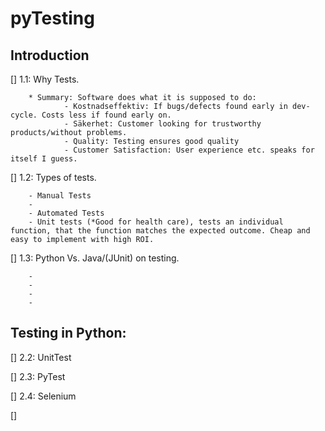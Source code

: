 # pyTesting


## Introduction

[] 1.1: Why Tests.
        
        * Summary: Software does what it is supposed to do:
                - Kostnadseffektiv: If bugs/defects found early in dev-cycle. Costs less if found early on.
                - Säkerhet: Customer looking for trustworthy products/without problems.
                - Quality: Testing ensures good quality
                - Customer Satisfaction: User experience etc. speaks for itself I guess.

[]	1.2: Types of tests.

        - Manual Tests
        -
        - Automated Tests
        - Unit tests (*Good for health care), tests an individual function, that the function matches the expected outcome. Cheap and easy to implement with high ROI.

[]	1.3: Python Vs. Java/(JUnit) on testing.

        -
        -
        -
        -


## Testing in Python:

[]	2.2: UnitTest

[]	2.3: PyTest

[]  2.4: Selenium

[]


